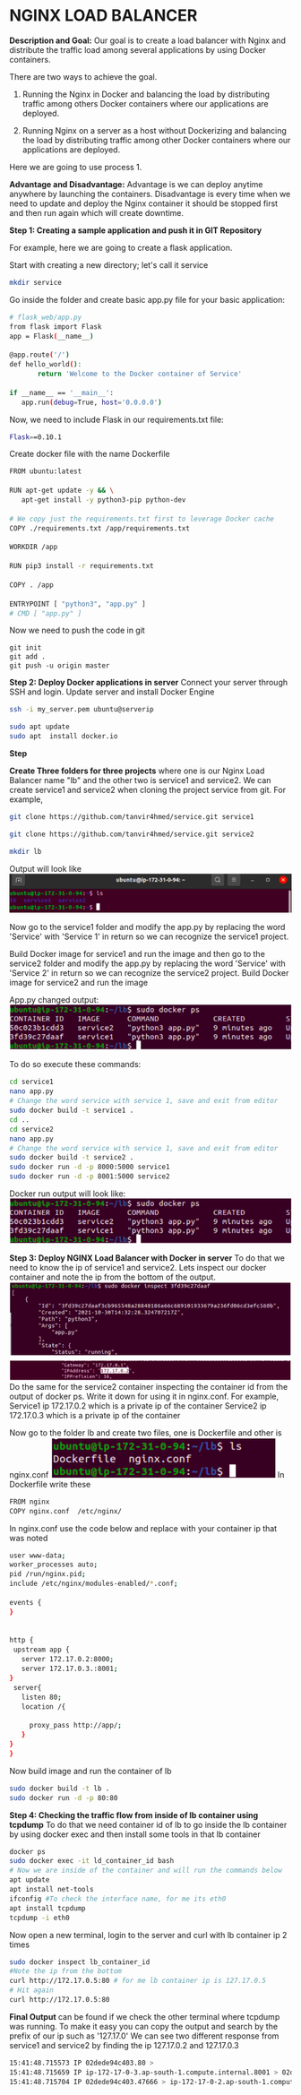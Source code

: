 # **NGINX LOAD BALANCER**

**Description and Goal:** Our goal is to create a load balancer with Nginx and distribute the traffic load among several applications by using Docker containers.

There are two ways to achieve the goal.
 1. Running the Nginx in Docker and balancing the load by distributing traffic among others Docker containers where our applications are deployed.

2. Running Nginx on a server as a host without Dockerizing and balancing the load by distributing traffic among other Docker containers where our applications are deployed.

Here we are going to use process 1.

**Advantage and Disadvantage:** Advantage is we can deploy anytime anywhere by launching the containers. Disadvantage is every time when we need to update and deploy the Nginx container it should be stopped first and then run again which will create downtime.

**Step 1: Creating a sample application and push it in GIT Repository**

For example, here we are going to create a flask application.

Start with creating a new directory; let&#39;s call it service
```sh
mkdir service
```
Go inside the folder and create basic app.py file for your basic application:

```sh
# flask_web/app.py
from flask import Flask
app = Flask(__name__)
 
@app.route('/')
def hello_world():
       return 'Welcome to the Docker container of Service'
 
if __name__ == '__main__':
   app.run(debug=True, host='0.0.0.0')
```
Now, we need to include Flask in our requirements.txt file:
```sh
Flask==0.10.1
```
Create docker file with the name Dockerfile
```sh
FROM ubuntu:latest
 
RUN apt-get update -y && \
   apt-get install -y python3-pip python-dev
 
# We copy just the requirements.txt first to leverage Docker cache
COPY ./requirements.txt /app/requirements.txt
 
WORKDIR /app
 
RUN pip3 install -r requirements.txt
 
COPY . /app
 
ENTRYPOINT [ "python3", "app.py" ]
# CMD [ "app.py" ]

```
Now we need to push the code in git
```
git init
git add .
git push -u origin master

```

**Step 2: Deploy Docker applications in server**
Connect your server through SSH and login. Update server and install Docker Engine
```sh
ssh -i my_server.pem ubuntu@serverip

```
```sh
sudo apt update
sudo apt  install docker.io
```
**Step**

**Create Three folders for three projects** where one is our Nginx Load Balancer name &quot;lb&quot; and the other two is service1 and service2. We can create service1 and service2 when cloning the project service from git.
 For example,
```sh
git clone https://github.com/tanvir4hmed/service.git service1
```
```sh
git clone https://github.com/tanvir4hmed/service.git service2
```
```sh
mkdir lb
```
Output will look like
 ![](https://github.com/tanvir4hmed/service/blob/main/readme_images/image_1.png)

Now go to the service1 folder and modify the app.py by replacing the word &#39;Service&#39; with &#39;Service 1&#39; in return so we can recognize the service1 project.

Build Docker image for service1 and run the image
and
then go to the service2 folder and modify the app.py by replacing the word &#39;Service&#39; with &#39;Service 2&#39; in return so we can recognize the service2 project.
Build Docker image for service2 and run the image

App.py changed output:
 ![](https://github.com/tanvir4hmed/service/blob/main/readme_images/image_2.png)


To do so execute these commands:
```sh
cd service1
nano app.py
# Change the word service with service 1, save and exit from editor
sudo docker build -t service1 .
cd ..
cd service2
nano app.py
# Change the word service with service 1, save and exit from editor
sudo docker build -t service2 .
sudo docker run -d -p 8000:5000 service1
sudo docker run -d -p 8001:5000 service2
```
Docker run output will look like:
 ![](https://github.com/tanvir4hmed/service/blob/main/readme_images/image_3.png)


**Step 3: Deploy NGINX Load Balancer with Docker in server**
To do that we need to know the ip of service1 and service2.
Lets inspect our docker container and note the ip from the bottom of the output.
 ![](https://github.com/tanvir4hmed/service/blob/main/readme_images/image_4.png)
Do the same for the service2 container inspecting the container id from the output of docker ps.
Write it down for using it in nginx.conf. For example,
Service1 ip 172.17.0.2 which is a private ip of the container
Service2 ip 172.17.0.3 which is a private ip of the container

Now go to the folder lb and create two files, one is Dockerfile and other is nginx.conf
 ![](https://github.com/tanvir4hmed/service/blob/main/readme_images/image_5.png)
 In Dockerfile write these
```sh
FROM nginx
COPY nginx.conf  /etc/nginx/
```
In nginx.conf use the code below and replace with your container ip that was noted
```sh
user www-data;
worker_processes auto;
pid /run/nginx.pid;
include /etc/nginx/modules-enabled/*.conf;
 
events {
}


http {
 upstream app {
   server 172.17.0.2:8000;
   server 172.17.0.3.:8001;
}
 server{
   listen 80;
   location /{
 
     proxy_pass http://app/;
   }
}
}
```

Now build image and run the container of lb
```sh
sudo docker build -t lb .
sudo docker run -d -p 80:80
```
**Step 4: Checking the traffic flow from inside of lb container using tcpdump**
To do that we need container id of lb to go inside the lb container by using docker exec and then install some tools in that lb container
```sh
docker ps
sudo docker exec -it ld_container_id bash
# Now we are inside of the container and will run the commands below
apt update
apt install net-tools
ifconfig #To check the interface name, for me its eth0
apt install tcpdump
tcpdump -i eth0

```

Now open a new terminal, login to the server and curl with lb container ip 2 times
```sh
sudo docker inspect lb_container_id
#Note the ip from the bottom
curl http://172.17.0.5:80 # for me lb container ip is 127.17.0.5
# Hit again
curl http://172.17.0.5:80
```

**Final Output** can be found if we check the other terminal where tcpdump was running.
 To make it easy you can copy the output and search by the prefix of our ip such as &#39;127.17.0&#39;
 We can see two different response from service1 and service2 by finding the ip 127.17.0.2 and 127.17.0.3
```sh
15:41:48.715573 IP 02dede94c403.80 > 
15:41:48.715659 IP ip-172-17-0-3.ap-south-1.compute.internal.8001 > 02dede94c403.45274: Flags [R.], seq 0, ack 802058568, win 0, length 0
15:41:48.715704 IP 02dede94c403.47666 > ip-172-17-0-2.ap-south-1.compute.internal.8000: Flags [S], seq 4164453549, win 64240, options [mss 1460,sackOK,TS val 1141177490 ecr 0,nop,wscale 7], length 0
```
